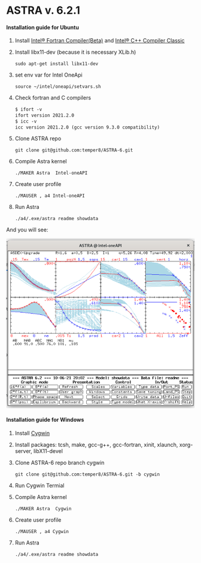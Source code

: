 # ASTRA v. 6.2.1 

#### Installation guide for Ubuntu

1. Install [Intel® Fortran Compiler(Beta)](https://software.intel.com/content/www/us/en/develop/articles/oneapi-standalone-components.html#fortran) and  [Intel® C++ Compiler Classic](https://software.intel.com/content/www/us/en/develop/articles/oneapi-standalone-components.html#inpage-nav-5-undefined)

2. Install libx11-dev (because it is necessary XLib.h)
   ```
   sudo apt-get install libx11-dev
   ```
   
3. set env var for Intel OneApi

   ```
   source ~/intel/oneapi/setvars.sh
   ```
   
4. Check fortran and C compilers
   
   ```
   $ ifort -v
   ifort version 2021.2.0
   $ icc -v
   icc version 2021.2.0 (gcc version 9.3.0 compatibility)
   ```
   
5. Clone ASTRA repo

   ```
   git clone git@github.com:temper8/ASTRA-6.git
   ```

   

6. Compile Astra kernel

   ```
   ./MAKER Astra  Intel-oneAPI
   ```

7. Create user profile
   ```
   ./MAUSER , a4 Intel-oneAPI
   ```

8. Run Astra

   ```
   ./a4/.exe/astra readme showdata
   ```

And you will see:

![astra-scr](astra-scr.png)

#### Installation guide for Windows

1. Install [Cygwin](https://www.cygwin.com/)

2. Install packages: tcsh, make, gcc-g++, gcc-fortran, xinit, xlaunch, xorg-server, libX11-devel

3. Clone ASTRA-6 repo branch cygwin

   ```
   git clone git@github.com:temper8/ASTRA-6.git -b cygwin
   ```
4. Run Cygwin Termial

5. Compile Astra kernel

   ```
   ./MAKER Astra  Cygwin
   ```

6. Create user profile
   ```
   ./MAUSER , a4 Cygwin
   ```

7. Run Astra

   ```
   ./a4/.exe/astra readme showdata
   ```
